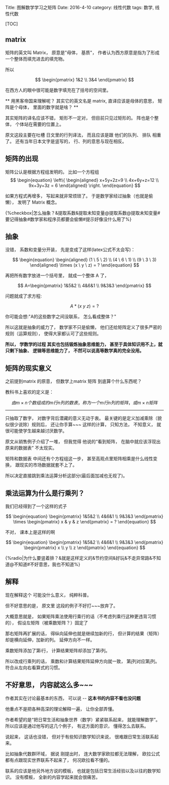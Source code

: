 ﻿Title: 图解数学学习之矩阵
Date: 2016-4-10
category: 线性代数
tags: 数学, 线性代数

[TOC]

## matrix

矩阵的英文叫 Matrix， 原意是"母体， 基质"， 作者认为西方原意是指为了形成一个整体而填充进去的填充物。

所以 

$$ \begin{pmatrix} 1&2 \\ 3&4 \end{pmatrix} $$

在西方人的眼中很可能是数字填充在了括号的空间里。

** 用黑客帝国来理解呢？ 其实它的英文名是 matrix, 直译应该是母体的意思， 矩阵是个母体， 里面的数字就是啥？ **

其实矩阵的译名应该不错， 矩形不一定对， 但目前只见过矩形的。 阵也是个整体， 个体站在需要的位置上。

原文这段主要在吐槽 日文里的行列译法， 而且应该是跟 他们的队列、 排队 相重了。 还有当年日本文字是竖写的， 行、列的意思与现在相反。

## 矩阵的出现

矩阵公认是根据方程组发明的。 比如一个方程组
$$ 
\begin{equation}
\left\{
\begin{aligned}
x+5y+2z=9 \\
4x+6y+z=12 \\
9x+3y+3z = 6
\end{aligned}
\right.
\end{equation} 
$$

如果方程式再增多， 写起来就非常烦琐了。 于是数学家经过抽象（也就是偷懒）， 发明了 Matrix 概念。 

{%checkbox|怎么抽象？&提取系数&提取未知变量@提取系数@提取未知变量#要记得抽象#数学家和程序员都要会偷懒#提示好像没什么用了%}

## 抽象

没错， 系数和变量分开装， 先是变成了这样(latex公式不太会写)：

$$ 
\begin{equation}
\begin{aligned}
(1 \ 5 \ 2) \\
(4 \ 6 \ 1) \\
(9 \ 3 \ 3)
\end{aligned}
\times (x \ y  \ z)
= ?
\end{equation} 
$$

再把所有数字放进一个括号里， 就成一个整体 A 了， 

$$ A=\begin{pmatrix} 1&5&2 \\ 4&6&1 \\ 9&3&3 \end{pmatrix} $$

问题就成了求方程: 

$$ A*(x \ y \ z) = ? $$

你可能会想:"A的这些数字之间没联系， 怎么看成整体？"

所以这就是抽象的威力了， 数学家不只是偷懒， 他们还给矩阵定义了很多严密的规则（运算规则）， 使得大家都认可了这些规则。

**所以， 学数学的过程 其实也包括锻炼抽象思维能力， 甚至于具体知识用不上，就只剩下抽象、 逻辑等思维能力了， 不然可以说高等数学真的完全没用。**

## 矩阵的现实意义

之前提到matrix 的原意， 但数学上matrix 矩阵 到底算个什么东西呢？

教科书上喜欢的定义是： 

$$ 由 m \times n 个数组成的 m 行 n列的数表 ， 称为一个 m行n列的矩阵，或 m \times n 矩阵 $$
****
只抽取了数字， 对数字背后潜藏的意义无动于衷。 最关键的是定义加减乘除（貌似很少说除）规则后， 还让你手算~~~ 这样的计算， 只知方法， 不知意义， 就很可能使学生越来越讨厌数学。


原文从销售例子介绍了一堆， 但我觉得 他说的“看到矩阵， 在脑中就应该浮现出原来的数据表” 不太现实。

矩阵和数据表 中间还有个方程组这一步， 甚至高观点里矩阵相乘是什么线性变换， 跟现实的市场数据就套不上了。

所以决定直接跳到乘法运算分析这部分(最后面加减也无视了)。

## 乘法运算为什么是行乘列？

我们已经得到了一个这样的式子

$$ 
\begin{equation}
\begin{pmatrix} 1&5&2 \\ 4&6&1 \\ 9&3&3 \end{pmatrix}
\times 
\begin{pmatrix}  x & y  & z \end{pmatrix}
= ?
\end{equation} 
$$

不对， 课本上是这样的啊

$$ 
\begin{equation}
\begin{pmatrix} 1&5&2 \\ 4&6&1 \\ 9&3&3 \end{pmatrix}
\begin{pmatrix}  x \\ y  \\ z \end{pmatrix}
\end{equation}
$$

{%radio|为什么要竖着排？&就是这样定义的&节约空间&好玩&不走异常路&不知道@不知道#不好意思，我也不知道%}


## 解释

现在解释这个 可能没什么意义， 纯粹科普。

但不好意思的是， 原文里 这段的例子不好打~~~放弃了。

大概意思就是， 如果矩阵乘法使用行乘行的话（不考虑列乘行这种更违背习惯的）， 假设左矩阵（被乘数矩阵？）固定了 

那右矩阵再扩展的话， 得纵向延伸也就是继续加新的行， 但计算的结果（矩阵）却是横向延伸，加新的列。 延伸方向不一样。

乘数矩阵添加了第i行， 计算结果矩阵却添加了第i列。

所以改成行乘列的话， 乘数和计算结果矩阵延伸方向就一致， 第j列对应第j列。 符合从左向右看算式的习惯。

## 不好意思， 内容就这么多~~~

作者其实在讨论最基本的东西， 可以说 -- **这本书的内容不看也没问题**

他重点不是把各种高深的理论解释一遍， 让你全部弄懂。 

作者希望的是“把日常生活和抽象世界（数学）紧紧联系起来， 就能理解数学”。所以应该是通过他写的这几个例子， 有这方面的意识， 懂得怎么去联系。

说起来， 这话也没错， 但对于有些知识数学知识来说， 很难跟日常生活联系起来。

比如抽象代数群环域， 据说 刚提出时， 连大数学家欧拉都无法理解， 欧拉公式都有点跟现实世界联系不起来了， 何况欧拉看不懂的。

联系的应该是他另外地方说的模板， 也就是包括日常生活经验以及以往的数学知识。 没有模板， 全新的内容学起来就会很痛苦。

